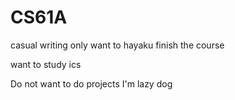 # CS61A
casual writing only want to hayaku finish the course

want to study ics

Do not want to do projects I'm lazy dog
